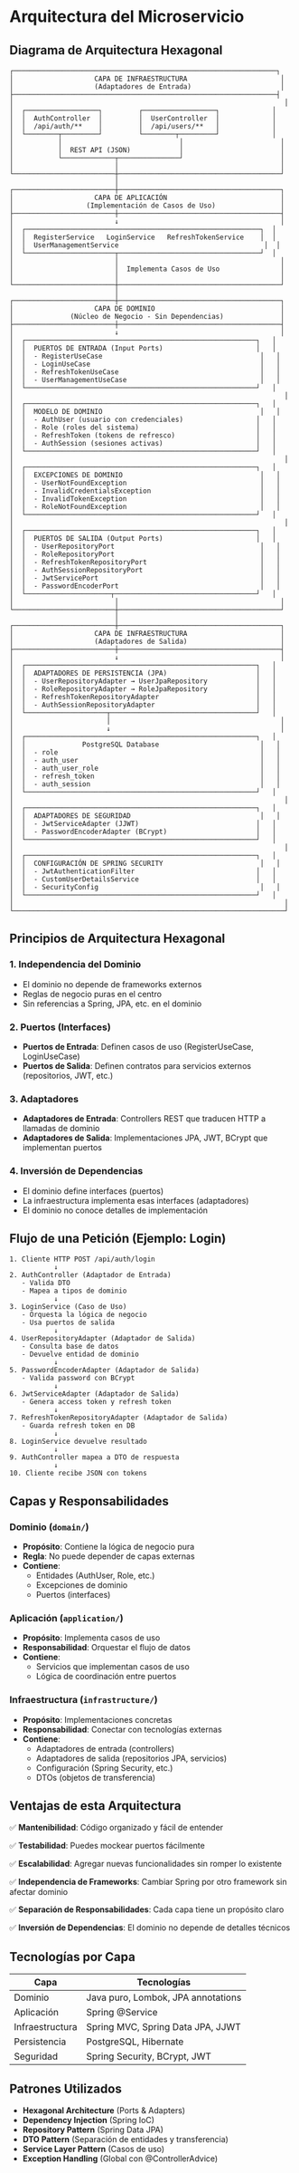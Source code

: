# Arquitectura del Microservicio

## Diagrama de Arquitectura Hexagonal

```
┌─────────────────────────────────────────────────────────────────┐
│                    CAPA DE INFRAESTRUCTURA                       │
│                    (Adaptadores de Entrada)                      │
├─────────────────────────────────────────────────────────────────┤
│                                                                   │
│  ┌──────────────────┐         ┌──────────────────┐             │
│  │  AuthController  │         │  UserController  │             │
│  │  /api/auth/**    │         │  /api/users/**   │             │
│  └────────┬─────────┘         └────────┬─────────┘             │
│           │                             │                        │
│           │  REST API (JSON)            │                        │
│           └─────────────┬───────────────┘                        │
│                         │                                        │
└─────────────────────────┼────────────────────────────────────────┘
                          │
┌─────────────────────────┼────────────────────────────────────────┐
│                    CAPA DE APLICACIÓN                            │
│                  (Implementación de Casos de Uso)                │
├─────────────────────────┼────────────────────────────────────────┤
│                         ↓                                        │
│  ┌──────────────────────────────────────────────────────────┐  │
│  │  RegisterService   LoginService   RefreshTokenService    │  │
│  │  UserManagementService                                    │  │
│  └──────────────────────┬───────────────────────────────────┘  │
│                         │                                        │
│                         │  Implementa Casos de Uso               │
│                         │                                        │
└─────────────────────────┼────────────────────────────────────────┘
                          │
┌─────────────────────────┼────────────────────────────────────────┐
│                    CAPA DE DOMINIO                               │
│              (Núcleo de Negocio - Sin Dependencias)              │
├─────────────────────────┼────────────────────────────────────────┤
│                         ↓                                        │
│  ┌─────────────────────────────────────────────────────────┐   │
│  │  PUERTOS DE ENTRADA (Input Ports)                       │   │
│  │  - RegisterUseCase                                       │   │
│  │  - LoginUseCase                                          │   │
│  │  - RefreshTokenUseCase                                   │   │
│  │  - UserManagementUseCase                                 │   │
│  └─────────────────────────────────────────────────────────┘   │
│                                                                   │
│  ┌─────────────────────────────────────────────────────────┐   │
│  │  MODELO DE DOMINIO                                       │   │
│  │  - AuthUser (usuario con credenciales)                  │   │
│  │  - Role (roles del sistema)                             │   │
│  │  - RefreshToken (tokens de refresco)                    │   │
│  │  - AuthSession (sesiones activas)                       │   │
│  └─────────────────────────────────────────────────────────┘   │
│                                                                   │
│  ┌─────────────────────────────────────────────────────────┐   │
│  │  EXCEPCIONES DE DOMINIO                                  │   │
│  │  - UserNotFoundException                                 │   │
│  │  - InvalidCredentialsException                           │   │
│  │  - InvalidTokenException                                 │   │
│  │  - RoleNotFoundException                                 │   │
│  └─────────────────────────────────────────────────────────┘   │
│                                                                   │
│  ┌─────────────────────────────────────────────────────────┐   │
│  │  PUERTOS DE SALIDA (Output Ports)                       │   │
│  │  - UserRepositoryPort                                    │   │
│  │  - RoleRepositoryPort                                    │   │
│  │  - RefreshTokenRepositoryPort                            │   │
│  │  - AuthSessionRepositoryPort                             │   │
│  │  - JwtServicePort                                        │   │
│  │  - PasswordEncoderPort                                   │   │
│  └─────────────────────┬───────────────────────────────────┘   │
│                         │                                        │
└─────────────────────────┼────────────────────────────────────────┘
                          │
┌─────────────────────────┼────────────────────────────────────────┐
│                    CAPA DE INFRAESTRUCTURA                       │
│                    (Adaptadores de Salida)                       │
├─────────────────────────┼────────────────────────────────────────┤
│                         ↓                                        │
│  ┌─────────────────────────────────────────────────────────┐   │
│  │  ADAPTADORES DE PERSISTENCIA (JPA)                      │   │
│  │  - UserRepositoryAdapter → UserJpaRepository            │   │
│  │  - RoleRepositoryAdapter → RoleJpaRepository            │   │
│  │  - RefreshTokenRepositoryAdapter                        │   │
│  │  - AuthSessionRepositoryAdapter                         │   │
│  └────────────────────┬────────────────────────────────────┘   │
│                       │                                          │
│                       ↓                                          │
│  ┌─────────────────────────────────────────────────────────┐   │
│  │              PostgreSQL Database                         │   │
│  │  - role                                                  │   │
│  │  - auth_user                                             │   │
│  │  - auth_user_role                                        │   │
│  │  - refresh_token                                         │   │
│  │  - auth_session                                          │   │
│  └─────────────────────────────────────────────────────────┘   │
│                                                                   │
│  ┌─────────────────────────────────────────────────────────┐   │
│  │  ADAPTADORES DE SEGURIDAD                                │   │
│  │  - JwtServiceAdapter (JJWT)                             │   │
│  │  - PasswordEncoderAdapter (BCrypt)                      │   │
│  └─────────────────────────────────────────────────────────┘   │
│                                                                   │
│  ┌─────────────────────────────────────────────────────────┐   │
│  │  CONFIGURACIÓN DE SPRING SECURITY                        │   │
│  │  - JwtAuthenticationFilter                              │   │
│  │  - CustomUserDetailsService                             │   │
│  │  - SecurityConfig                                        │   │
│  └─────────────────────────────────────────────────────────┘   │
│                                                                   │
└───────────────────────────────────────────────────────────────────┘
```

## Principios de Arquitectura Hexagonal

### 1. **Independencia del Dominio**
- El dominio no depende de frameworks externos
- Reglas de negocio puras en el centro
- Sin referencias a Spring, JPA, etc. en el dominio

### 2. **Puertos (Interfaces)**
- **Puertos de Entrada**: Definen casos de uso (RegisterUseCase, LoginUseCase)
- **Puertos de Salida**: Definen contratos para servicios externos (repositorios, JWT, etc.)

### 3. **Adaptadores**
- **Adaptadores de Entrada**: Controllers REST que traducen HTTP a llamadas de dominio
- **Adaptadores de Salida**: Implementaciones JPA, JWT, BCrypt que implementan puertos

### 4. **Inversión de Dependencias**
- El dominio define interfaces (puertos)
- La infraestructura implementa esas interfaces (adaptadores)
- El dominio no conoce detalles de implementación

## Flujo de una Petición (Ejemplo: Login)

```
1. Cliente HTTP POST /api/auth/login
           ↓
2. AuthController (Adaptador de Entrada)
   - Valida DTO
   - Mapea a tipos de dominio
           ↓
3. LoginService (Caso de Uso)
   - Orquesta la lógica de negocio
   - Usa puertos de salida
           ↓
4. UserRepositoryAdapter (Adaptador de Salida)
   - Consulta base de datos
   - Devuelve entidad de dominio
           ↓
5. PasswordEncoderAdapter (Adaptador de Salida)
   - Valida password con BCrypt
           ↓
6. JwtServiceAdapter (Adaptador de Salida)
   - Genera access token y refresh token
           ↓
7. RefreshTokenRepositoryAdapter (Adaptador de Salida)
   - Guarda refresh token en DB
           ↓
8. LoginService devuelve resultado
           ↓
9. AuthController mapea a DTO de respuesta
           ↓
10. Cliente recibe JSON con tokens
```

## Capas y Responsabilidades

### **Dominio** (`domain/`)
- **Propósito**: Contiene la lógica de negocio pura
- **Regla**: No puede depender de capas externas
- **Contiene**:
  - Entidades (AuthUser, Role, etc.)
  - Excepciones de dominio
  - Puertos (interfaces)

### **Aplicación** (`application/`)
- **Propósito**: Implementa casos de uso
- **Responsabilidad**: Orquestar el flujo de datos
- **Contiene**:
  - Servicios que implementan casos de uso
  - Lógica de coordinación entre puertos

### **Infraestructura** (`infrastructure/`)
- **Propósito**: Implementaciones concretas
- **Responsabilidad**: Conectar con tecnologías externas
- **Contiene**:
  - Adaptadores de entrada (controllers)
  - Adaptadores de salida (repositorios JPA, servicios)
  - Configuración (Spring Security, etc.)
  - DTOs (objetos de transferencia)

## Ventajas de esta Arquitectura

✅ **Mantenibilidad**: Código organizado y fácil de entender

✅ **Testabilidad**: Puedes mockear puertos fácilmente

✅ **Escalabilidad**: Agregar nuevas funcionalidades sin romper lo existente

✅ **Independencia de Frameworks**: Cambiar Spring por otro framework sin afectar dominio

✅ **Separación de Responsabilidades**: Cada capa tiene un propósito claro

✅ **Inversión de Dependencias**: El dominio no depende de detalles técnicos

## Tecnologías por Capa

| Capa            | Tecnologías                          |
|-----------------|--------------------------------------|
| Dominio         | Java puro, Lombok, JPA annotations   |
| Aplicación      | Spring @Service                      |
| Infraestructura | Spring MVC, Spring Data JPA, JJWT    |
| Persistencia    | PostgreSQL, Hibernate                |
| Seguridad       | Spring Security, BCrypt, JWT         |

## Patrones Utilizados

- **Hexagonal Architecture** (Ports & Adapters)
- **Dependency Injection** (Spring IoC)
- **Repository Pattern** (Spring Data JPA)
- **DTO Pattern** (Separación de entidades y transferencia)
- **Service Layer Pattern** (Casos de uso)
- **Exception Handling** (Global con @ControllerAdvice)
